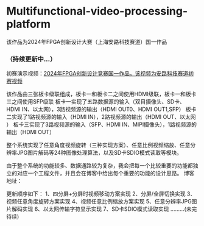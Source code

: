 # Multifunctional-video-processing-platform
该作品为2024年FPGA创新设计大赛（上海安路科技赛道）国一作品 
### （持续更新中...）

初赛演示视频：[2024年FPGA创新设计竞赛国一作品，该视频为安路科技赛道初赛视频]( https://www.bilibili.com/video/BV1K8zdYuEAu/?share_source=copy_web&vd_source=d38841530cd28bd68603ca38364bd8a1)

该作品由三张板卡级联组成，板卡一和板卡二之间使用HDMI级联，板卡一和板卡三之间使用SFP级联
板卡一实现了五路数据源的输入（双目摄像头、SD卡、HDMI IN、以太网），3路视频源的输出（HDMI OUT0、HDMI OUT1,SFP）
板卡二实现了1路视频源的输入（HDMI IN），2路视频源的输出（HDMI OUT、以太网 ）
板卡三实现了3路视频源的输入（SFP、HDMI IN、MIPI摄像头），1路视频源的输出（HDMI OUT）

整个系统实现了任意角度视频旋转（三种实现方案）、任意比例视频缩放、任意分辨率JPG图片解码等24种图像处理算法，以及SD卡SDIO模式读取等模块。

由于整个系统的功能较多、数据通路较为复杂，我会把每一个比较重要的功能都独立的对应一个工程文件，并且会在博客中给出每个重要的功能的设计思路。
博客地址：

更新顺序如下：
1、四分屏+分屏时视频移动方案实现
2、分屏/全屏切换实现
3、视频任意角度旋转方案实现
4、视频任意比例缩放方案实现
5、任意分辨率JPG图片解码实现
6、以太网传输字符显示实现
7、SD卡SDIO模式读取实现
.........(未完待续)





